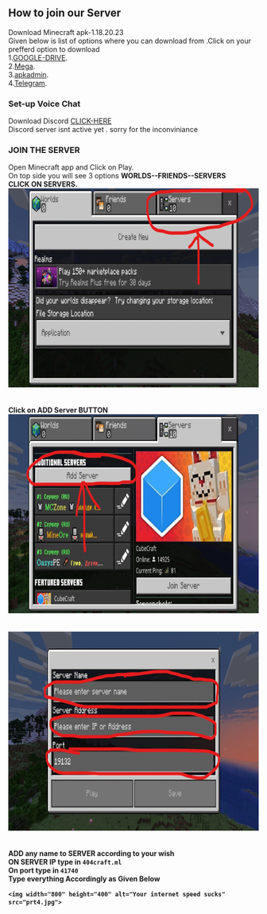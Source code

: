 ## How to join our Server
Download Minecraft apk-1.18.20.23 <br>
Given below is list of options where you can download from .Click on your prefferd option to download<br>
1.[GOOGLE-DRIVE](https://drive.google.com/uc?id=1P0U0slvLNr5q0M7mLcP_sYRaPw_DAFAf&export=download).<br>
2.[Mega](https://mega.nz/file/fQQzCCjA#54RTGtF2Zr6EyT1Y9rCg-oaTUGIMjynRppFsQeYCveM).<br>
3.[apkadmin](https://apkadmin.com/82gwhgl9q7rj/Minecraft_1.18.2.03___40_Full__41_.apk.html).<br>
4.[Telegram](https://t.me/play_minecraft_hemkers/3).<br>

### Set-up Voice Chat


Download Discord [CLICK-HERE](https://play.google.com/store/apps/details?id=com.discord) 
<br>
Discord server isnt active yet . sorry for the inconviniance 

### JOIN THE SERVER 
Open Minecraft app and Click on Play.
<br>
On top side you will see 3 options <b>WORLDS--FRIENDS--SERVERS<b> 
  <br>CLICK ON SERVERS.<br>
  <img width="800" height="400" alt="Your internet speed sucks" src="prt1.jpg">
  <br>
  <br>
  <br>
  <b>Click on ADD Server BUTTON</b>
    <img width="800" height="400" alt="Your internet speed sucks" src="prt2.jpg">
  <br>
  <br>
  <br>
    <img width="800" height="400" alt="Your internet speed sucks" src="prt3.jpg">
  <br>
  <br>
  <br>
  <b>ADD any name to SERVER according  to your wish
    <br>
    ON SERVER IP type in <code>404craft.ml</code>
    <br>
    On port type in <code>41740</code>
    <br>
    Type everything Accordingly as Given Below
    
    <img width="800" height="400" alt="Your internet speed sucks" src="prt4.jpg">
  <br>
  <br>
  <br>



